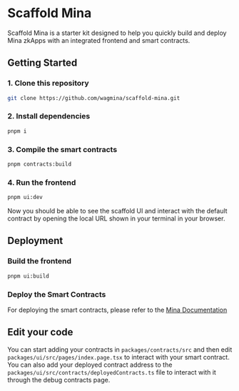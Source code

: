 # Scaffold Mina

Scaffold Mina is a starter kit designed to help you quickly build and deploy Mina zkApps with an integrated frontend and
smart contracts.

## Getting Started

### 1. Clone this repository

```bash
git clone https://github.com/wagmina/scaffold-mina.git
```

### 2. Install dependencies

```bash
pnpm i
```

### 3. Compile the smart contracts

```bash
pnpm contracts:build
```

### 4. Run the frontend

```bash
pnpm ui:dev
```
Now you should be able to see the scaffold UI and interact with the default contract by opening the local URL shown in your terminal in your browser.
## Deployment

### Build the frontend

```bash
pnpm ui:build
```

### Deploy the Smart Contracts

For deploying the smart contracts, please refer to
the [Mina Documentation](https://docs.minaprotocol.com/zkapps/tutorials/deploying-to-a-networkID)

## Edit your code

You can start adding your contracts in `packages/contracts/src` and then edit `packages/ui/src/pages/index.page.tsx` to interact with your smart contract. You can also add your deployed contract address to the `packages/ui/src/contracts/deployedContracts.ts` file to interact with it through the debug contracts page.